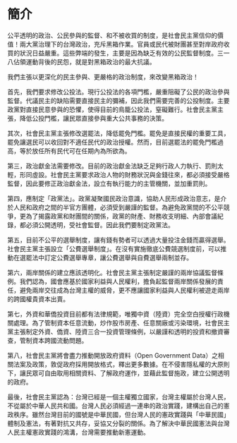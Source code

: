 # 簡介

公平透明的政治、公民參與的監督、和不被收買的制度，是社會民主黨信仰的價值！兩大黨治理下的台灣政治，充斥黑箱作業。官員或民代被財團甚至對岸政府收買的狀況日益嚴重。這些弊端的發生，主要是因為缺乏有效的公民監督制度。三一八佔領運動背後的民怨，就是對黑箱政治的最大抗議。 
 
我們主張以更深化的民主參與、更嚴格的政治制度，來改變黑箱政治！
 
首先，我們要求修改公投法。現行公投法的各項門檻，嚴重阻礙了公民的政治參與監督。代議民主的缺陷需要直接民主的彌補，因此我們需要完善的公投制度。主要政黨對直接民意參與的恐懼，使得目前的鳥籠公投法，窒礙難行。社會民主黨主張，降低公投門檻，讓民眾直接參與重大公共事務的決策。
 
其次，社會民主黨主張修改選罷法，降低罷免門檻。罷免是直接民權的重要工具，罷免讓選民可以收回對不適任民代的政治授權。然而，目前選罷法的罷免門檻過高，等於放任所有民代可在任期內為所欲為。
 
第三，政治獻金法需要修改。目前的政治獻金法缺乏足夠行政人力執行、罰則太輕，形同虛設。社會民主黨要求政治人物的財務狀況與金錢往來，都必須接受嚴格監督，因此要修正政治獻金法，設立有執行能力的主管機關，並加重罰則。
 
第四，應制定「政黨法」。政黨凝聚國民政治意識，協助人民形成政治意志，是介於人民和政府之間的半官方團體，必須受到嚴謹的監督。為避免政黨間的不公平競爭，更為了揭露政黨和財團間的關係，政黨的財產、財務收支明細、內部會議紀錄，都必須公開透明，受社會監督。因此我們要制定政黨法。
 
第五，目前不公平的選舉制度，讓有錢有勢者可以透過大量投注金錢而贏得選舉。社會民主黨主張設立「公費選舉制度」。在沒有實施徹底公費競選制度前，可以推動在選罷法中訂定公費選舉專章，讓公費選舉與自費選舉兩制並存。
 
第六，兩岸關係的建立應該透明化。社會民主黨主張制定嚴謹的兩岸協議監督條例。我們認為，國會應基於國家利益與人民權利，擔負起監督兩岸關係發展的責任，避免兩岸交往成為台灣主權的威脅，更不應讓國家利益與人民權利被遊走兩岸的跨國權貴資本出賣。
 
第七，外資和華僑投資目前都有法律規範，唯獨中資（陸資）完全空白授權行政機關處理。為了管制資本任意流動，炒作股市房產、任意關廠或污染環境，社會民主黨主張制定外資、僑資、陸資三合一投資管理條例，以嚴謹和透明的投資和撤資審查，管制資本跨國流動問題。

第八，社會民主黨將會盡力推動開放政府資料（Open Government Data）之相關法案及政策，敦促政府採用開放格式，釋出更多數據。在不侵害隱私權的大原則下，讓民眾可自由取用相關資料、了解政府運作，並藉此監督施政，建立公開透明的政府。
 
最後，社會民主黨認為：台灣已經是一個主權獨立國家，台灣主權屬於台灣人民，不從屬於中華人民共和國。台灣人民必須經過一連串的政治實踐，建構出自己的憲政秩序。雖然台灣目前的國號是中華民國，但台灣人民的憲政實踐與「中華民國」體制及憲法，有著對抗又共存，妥協又分裂的關係。為了解決中華民國憲法與台灣人民主權憲政實踐的鴻溝，台灣需要推動新憲運動。
